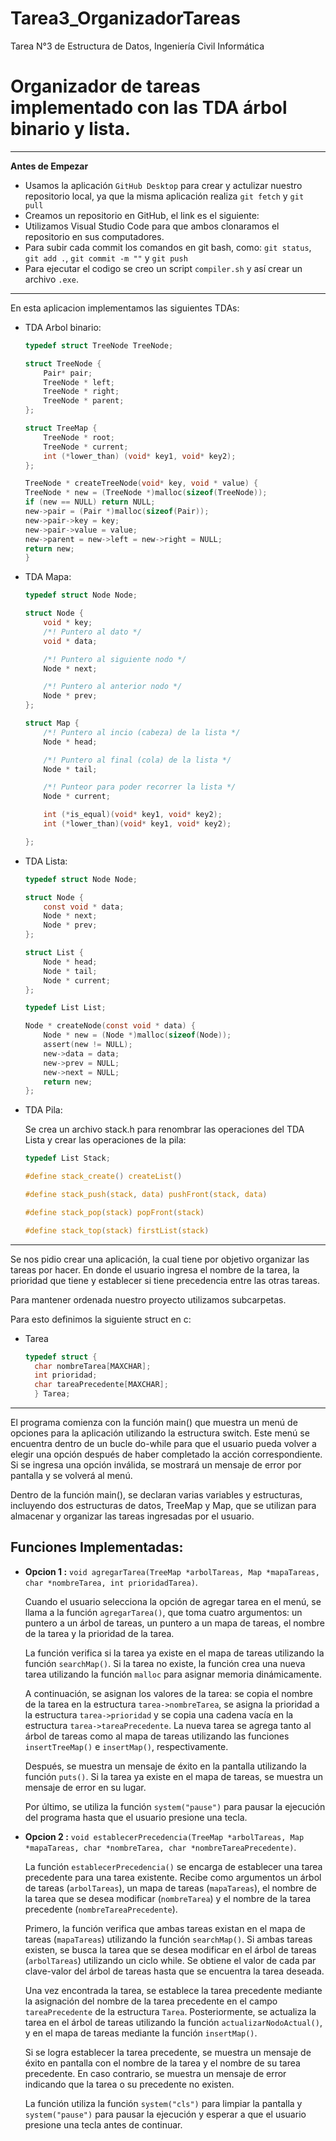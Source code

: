 # Tarea3_OrganizadorTareas
Tarea N°3 de Estructura de Datos, Ingeniería Civil Informática

Organizador de tareas implementado con las TDA árbol binario y lista.
======

---
**Antes de Empezar**

*   Usamos la aplicación `GitHub Desktop` para crear y actulizar nuestro repositorio local, ya que la misma aplicación realiza `git fetch` y `git pull`
*   Creamos un repositorio en GitHub, el link es el siguiente: 
*   Utilizamos Visual Studio Code para que ambos clonaramos el repositorio en sus computadores.
*   Para subir cada commit los comandos en git bash, como: `git status`, `git add .`, `git commit -m ""` y `git push`
*   Para ejecutar el codigo se creo un script `compiler.sh` y así crear un archivo `.exe`.

---
En esta aplicacion implementamos las siguientes TDAs: 

* TDA Arbol binario:

  ````c
  typedef struct TreeNode TreeNode;

  struct TreeNode {
      Pair* pair;
      TreeNode * left;
      TreeNode * right;
      TreeNode * parent;
  };

  struct TreeMap {
      TreeNode * root;
      TreeNode * current;
      int (*lower_than) (void* key1, void* key2);
  };

  TreeNode * createTreeNode(void* key, void * value) {
  TreeNode * new = (TreeNode *)malloc(sizeof(TreeNode));
  if (new == NULL) return NULL;
  new->pair = (Pair *)malloc(sizeof(Pair));
  new->pair->key = key;
  new->pair->value = value;
  new->parent = new->left = new->right = NULL;
  return new;
  }
  ````

* TDA Mapa:

  ````c
  typedef struct Node Node;

  struct Node {
      void * key;
      /*! Puntero al dato */
      void * data;

      /*! Puntero al siguiente nodo */
      Node * next;

      /*! Puntero al anterior nodo */
      Node * prev;
  };

  struct Map {
      /*! Puntero al incio (cabeza) de la lista */
      Node * head;

      /*! Puntero al final (cola) de la lista */
      Node * tail;

      /*! Punteor para poder recorrer la lista */
      Node * current;

      int (*is_equal)(void* key1, void* key2);
      int (*lower_than)(void* key1, void* key2);

  };
    ````

* TDA Lista:

  ````c
  typedef struct Node Node;

  struct Node {
      const void * data;
      Node * next;
      Node * prev;
  };

  struct List {
      Node * head;
      Node * tail;
      Node * current;
  };

  typedef List List;

  Node * createNode(const void * data) {
      Node * new = (Node *)malloc(sizeof(Node));
      assert(new != NULL);
      new->data = data;
      new->prev = NULL;
      new->next = NULL;
      return new;
  };
  ````

* TDA Pila:

    Se crea un archivo stack.h para renombrar las operaciones del TDA Lista y crear las operaciones de la pila:

    ````c
    typedef List Stack;

    #define stack_create() createList()

    #define stack_push(stack, data) pushFront(stack, data)

    #define stack_pop(stack) popFront(stack)

    #define stack_top(stack) firstList(stack)
    ````

---
Se nos pidio crear una aplicación, la cual tiene por objetivo organizar las tareas por hacer. En donde el usuario ingresa el nombre de la tarea, la prioridad que tiene y establecer si tiene precedencia entre las otras tareas.

Para mantener ordenada nuestro proyecto utilizamos subcarpetas.

Para esto definimos la siguiente struct en c:

* Tarea

  ````c
  typedef struct {
    char nombreTarea[MAXCHAR];
    int prioridad;
    char tareaPrecedente[MAXCHAR];
    } Tarea;
  ````

---
El programa comienza con la función main() que muestra un menú de opciones para la aplicación utilizando la estructura switch. Este menú se encuentra dentro de un bucle do-while para que el usuario pueda volver a elegir una opción después de haber completado la acción correspondiente. Si se ingresa una opción inválida, se mostrará un mensaje de error por pantalla y se volverá al menú.

Dentro de la función main(), se declaran varias variables y estructuras, incluyendo dos estructuras de datos, TreeMap y Map, que se utilizan para almacenar y organizar las tareas ingresadas por el usuario.

Funciones Implementadas:
----

- **Opcion 1 :** `void agregarTarea(TreeMap *arbolTareas, Map *mapaTareas, char *nombreTarea, int prioridadTarea)`.

  Cuando el usuario selecciona la opción de agregar tarea en el menú, se llama a la función `agregarTarea()`, que toma cuatro argumentos: un puntero a un árbol de tareas, un puntero a un mapa de tareas, el nombre de la tarea y la prioridad de la tarea.

  La función verifica si la tarea ya existe en el mapa de tareas utilizando la función `searchMap()`. Si la tarea no existe, la función crea una nueva tarea utilizando la función `malloc` para asignar memoria dinámicamente.

  A continuación, se asignan los valores de la tarea: se copia el nombre de la tarea en la estructura `tarea->nombreTarea`, se asigna la prioridad a la estructura `tarea->prioridad` y se copia una cadena vacía en la estructura `tarea->tareaPrecedente`. La nueva tarea se agrega tanto al árbol de tareas como al mapa de tareas utilizando las funciones `insertTreeMap()` e `insertMap()`, respectivamente.

  Después, se muestra un mensaje de éxito en la pantalla utilizando la función `puts()`. Si la tarea ya existe en el mapa de tareas, se muestra un mensaje de error en su lugar.

  Por último, se utiliza la función `system("pause")` para pausar la ejecución del programa hasta que el usuario presione una tecla.

- **Opcion 2 :** `void establecerPrecedencia(TreeMap *arbolTareas, Map *mapaTareas, char *nombreTarea, char *nombreTareaPrecedente)`.

  La función `establecerPrecedencia()` se encarga de establecer una tarea precedente para una tarea existente. Recibe como argumentos un árbol de tareas (`arbolTareas`), un mapa de tareas (`mapaTareas`), el nombre de la tarea que se desea modificar (`nombreTarea`) y el nombre de la tarea precedente (`nombreTareaPrecedente`).

  Primero, la función verifica que ambas tareas existan en el mapa de tareas (`mapaTareas`) utilizando la función `searchMap()`. Si ambas tareas existen, se busca la tarea que se desea modificar en el árbol de tareas (`arbolTareas`) utilizando un ciclo while. Se obtiene el valor de cada par clave-valor del árbol de tareas hasta que se encuentra la tarea deseada.

  Una vez encontrada la tarea, se establece la tarea precedente mediante la asignación del nombre de la tarea precedente en el campo `tareaPrecedente` de la estructura `Tarea`. Posteriormente, se actualiza la tarea en el árbol de tareas utilizando la función `actualizarNodoActual()`, y en el mapa de tareas mediante la función `insertMap()`.

  Si se logra establecer la tarea precedente, se muestra un mensaje de éxito en pantalla con el nombre de la tarea y el nombre de su tarea precedente. En caso contrario, se muestra un mensaje de error indicando que la tarea o su precedente no existen.

  La función utiliza la función `system("cls")` para limpiar la pantalla y `system("pause")` para pausar la ejecución y esperar a que el usuario presione una tecla antes de continuar.